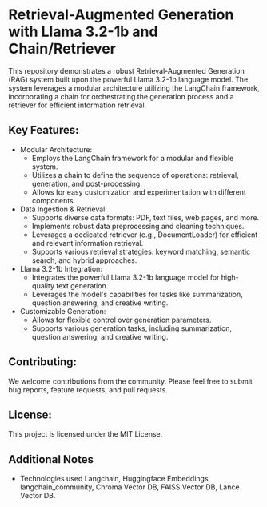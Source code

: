 # Retrieval-Augmented Generation with Llama 3.2-1b and Chain/Retriever

This repository demonstrates a robust Retrieval-Augmented Generation (RAG) system built upon the powerful Llama 3.2-1b language model. The system leverages a modular architecture utilizing the LangChain framework, incorporating a chain for orchestrating the generation process and a retriever for efficient information retrieval.

## Key Features:

- Modular Architecture:
  - Employs the LangChain framework for a modular and flexible system.
  - Utilizes a chain to define the sequence of operations: retrieval, generation, and post-processing.
  - Allows for easy customization and experimentation with different components.
- Data Ingestion & Retrieval:
  - Supports diverse data formats: PDF, text files, web pages, and more.
  - Implements robust data preprocessing and cleaning techniques.
  - Leverages a dedicated retriever (e.g., DocumentLoader) for efficient and relevant information retrieval.
  - Supports various retrieval strategies: keyword matching, semantic search, and hybrid approaches.
- Llama 3.2-1b Integration:
  - Integrates the powerful Llama 3.2-1b language model for high-quality text generation.
  - Leverages the model's capabilities for tasks like summarization, question answering, and creative writing.
- Customizable Generation:
  - Allows for flexible control over generation parameters.
  - Supports various generation tasks, including summarization, question answering, and creative writing.

## Contributing:
We welcome contributions from the community. Please feel free to submit bug reports, feature requests, and pull requests.

## License:
This project is licensed under the MIT License.

## Additional Notes
- Technologies used Langchain, Huggingface Embeddings, langchain_community, Chroma Vector DB, FAISS Vector DB, Lance Vector DB.
